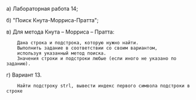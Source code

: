 а) Лабораторная работа 14;

б) "Поиск Кнута-Морриса-Пратта";

в) Для метода Кнута – Морриса – Пратта: 

        Дана строка и подстрока, которую нужно найти.
        Выполнить задание в соответствии со своим вариантом,
        используя указанный метод поиска.
        Значения строки и подстроки любые (если иного не указано по заданию).
г) Вариант 13.
  
        Найти подстроку strl, вывести индекс первого символа подстроки в строке
